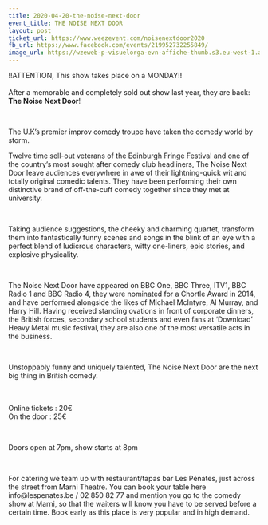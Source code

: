 ```yaml
---
title: 2020-04-20-the-noise-next-door
event_title: THE NOISE NEXT DOOR
layout: post
ticket_url: https://www.weezevent.com/noisenextdoor2020
fb_url: https://www.facebook.com/events/219952732255849/
image_url: https://wzeweb-p-visuelorga-evn-affiche-thumb.s3.eu-west-1.amazonaws.com/affiche_496450.thumb53700.1576676945.jpg
---
```

<div><div class="_1mf _1mj"><span><span>!!ATTENTION, This show takes place on a MONDAY!!</span></span></div></div><div><div class="_1mf _1mj">&nbsp;</div></div><div><div class="_1mf _1mj"><span><span>After a memorable and completely sold out show last year, they are back: <strong>The Noise Next Door</strong>!</span></span></div></div><p>&nbsp;</p><p>The U.K’s premier improv comedy troupe have taken the comedy world by storm.</p><p>Twelve time sell-out veterans of the Edinburgh Fringe Festival and one of the country’s most sought after comedy club headliners, The Noise Next Door leave audiences everywhere in awe of their lightning-quick wit and totally original comedic talents.&nbsp;They have been performing their own distinctive brand of off-the-cuff comedy together since they met at university.</p><p>&nbsp;</p><p>Taking audience suggestions, the cheeky and charming quartet, transform them into fantastically funny scenes and songs in the blink of an eye with a perfect blend of ludicrous characters, witty one-liners, epic stories, and explosive physicality.</p><p>&nbsp;</p><p>The Noise Next Door have appeared on BBC One, BBC Three, ITV1, BBC Radio 1 and BBC Radio 4, they were nominated for a Chortle Award in 2014, and have performed alongside the likes of Michael McIntyre, Al Murray, and Harry Hill. Having received standing ovations in front of corporate dinners, the British forces, secondary school students and even fans at ‘Download’ Heavy Metal music festival, they are also one of the most versatile acts in the business.</p><p>&nbsp;</p><p>Unstoppably funny and uniquely talented, The Noise Next Door are the next big thing in British comedy.</p><p><br><br><span>Online tickets : 20€<br>On the door : 25€</span></p><p>&nbsp;</p><p><span>Doors open at 7pm, show starts at 8pm</span></p><p>&nbsp;</p><p><span><span>For catering we team up with restaurant/tapas bar Les Pénates, just across the street from Marni Theatre. You can book your table here info@lespenates.be / 02 850 82 77 and mention you go to the comedy show at Marni, so that the waiters will know you have to be served before a certain time. Book early as this place is very popular and in high demand.</span></span></p>